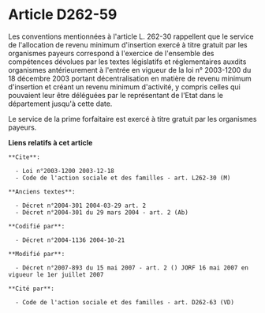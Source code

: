 # Article D262-59

Les conventions mentionnées à l'article L. 262-30 rappellent que le service de l'allocation de revenu minimum d'insertion
exercé à titre gratuit par les organismes payeurs correspond à l'exercice de l'ensemble des compétences dévolues par les
textes législatifs et réglementaires auxdits organismes antérieurement à l'entrée en vigueur de la loi n° 2003-1200 du 18
décembre 2003 portant décentralisation en matière de revenu minimum d'insertion et créant un revenu minimum d'activité, y
compris celles qui pouvaient leur être déléguées par le représentant de l'Etat dans le département jusqu'à cette date.

Le service de la prime forfaitaire est exercé à titre gratuit par les organismes payeurs.

**Liens relatifs à cet article**

	**Cite**:

	  - Loi n°2003-1200 2003-12-18
	  - Code de l'action sociale et des familles - art. L262-30 (M)

	**Anciens textes**:

	  - Décret n°2004-301 2004-03-29 art. 2
	  - Décret n°2004-301 du 29 mars 2004 - art. 2 (Ab)

	**Codifié par**:

	  - Décret n°2004-1136 2004-10-21

	**Modifié par**:

	  - Décret n°2007-893 du 15 mai 2007 - art. 2 () JORF 16 mai 2007 en vigueur le 1er juillet 2007

	**Cité par**:

	  - Code de l'action sociale et des familles - art. D262-63 (VD)
